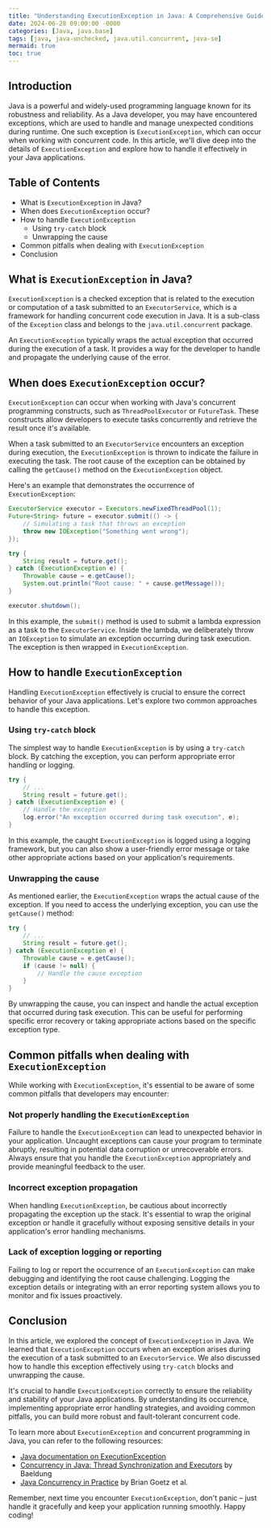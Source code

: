 ```yaml
---
title: "Understanding ExecutionException in Java: A Comprehensive Guide"
date: 2024-06-28 09:00:00 -0000
categories: [Java, java.base]
tags: [java, java-unchecked, java.util.concurrent, java-se]
mermaid: true
toc: true
---
```



## Introduction
Java is a powerful and widely-used programming language known for its robustness and reliability. As a Java developer, you may have encountered exceptions, which are used to handle and manage unexpected conditions during runtime. One such exception is `ExecutionException`, which can occur when working with concurrent code. In this article, we'll dive deep into the details of `ExecutionException` and explore how to handle it effectively in your Java applications.

## Table of Contents
- What is `ExecutionException` in Java?
- When does `ExecutionException` occur?
- How to handle `ExecutionException`
  - Using `try-catch` block
  - Unwrapping the cause
- Common pitfalls when dealing with `ExecutionException`
- Conclusion

## What is `ExecutionException` in Java?
`ExecutionException` is a checked exception that is related to the execution or computation of a task submitted to an `ExecutorService`, which is a framework for handling concurrent code execution in Java. It is a sub-class of the `Exception` class and belongs to the `java.util.concurrent` package.

An `ExecutionException` typically wraps the actual exception that occurred during the execution of a task. It provides a way for the developer to handle and propagate the underlying cause of the error.

## When does `ExecutionException` occur?
`ExecutionException` can occur when working with Java's concurrent programming constructs, such as `ThreadPoolExecutor` or `FutureTask`. These constructs allow developers to execute tasks concurrently and retrieve the result once it's available.

When a task submitted to an `ExecutorService` encounters an exception during execution, the `ExecutionException` is thrown to indicate the failure in executing the task. The root cause of the exception can be obtained by calling the `getCause()` method on the `ExecutionException` object.

Here's an example that demonstrates the occurrence of `ExecutionException`:

```java
ExecutorService executor = Executors.newFixedThreadPool(1);
Future<String> future = executor.submit(() -> {
    // Simulating a task that throws an exception
    throw new IOException("Something went wrong");
});

try {
    String result = future.get();
} catch (ExecutionException e) {
    Throwable cause = e.getCause();
    System.out.println("Root cause: " + cause.getMessage());
}

executor.shutdown();
```
In this example, the `submit()` method is used to submit a lambda expression as a task to the `ExecutorService`. Inside the lambda, we deliberately throw an `IOException` to simulate an exception occurring during task execution. The exception is then wrapped in `ExecutionException`.

## How to handle `ExecutionException`
Handling `ExecutionException` effectively is crucial to ensure the correct behavior of your Java applications. Let's explore two common approaches to handle this exception.

### Using `try-catch` block
The simplest way to handle `ExecutionException` is by using a `try-catch` block. By catching the exception, you can perform appropriate error handling or logging.

```java
try {
    // ...
    String result = future.get();
} catch (ExecutionException e) {
    // Handle the exception
    log.error("An exception occurred during task execution", e);
}
```

In this example, the caught `ExecutionException` is logged using a logging framework, but you can also show a user-friendly error message or take other appropriate actions based on your application's requirements.

### Unwrapping the cause
As mentioned earlier, the `ExecutionException` wraps the actual cause of the exception. If you need to access the underlying exception, you can use the `getCause()` method:

```java
try {
    // ...
    String result = future.get();
} catch (ExecutionException e) {
    Throwable cause = e.getCause();
    if (cause != null) {
        // Handle the cause exception
    }
}
```

By unwrapping the cause, you can inspect and handle the actual exception that occurred during task execution. This can be useful for performing specific error recovery or taking appropriate actions based on the specific exception type.

## Common pitfalls when dealing with `ExecutionException`
While working with `ExecutionException`, it's essential to be aware of some common pitfalls that developers may encounter:

### Not properly handling the `ExecutionException`
Failure to handle the `ExecutionException` can lead to unexpected behavior in your application. Uncaught exceptions can cause your program to terminate abruptly, resulting in potential data corruption or unrecoverable errors. Always ensure that you handle the `ExecutionException` appropriately and provide meaningful feedback to the user.

### Incorrect exception propagation
When handling `ExecutionException`, be cautious about incorrectly propagating the exception up the stack. It's essential to wrap the original exception or handle it gracefully without exposing sensitive details in your application's error handling mechanisms.

### Lack of exception logging or reporting
Failing to log or report the occurrence of an `ExecutionException` can make debugging and identifying the root cause challenging. Logging the exception details or integrating with an error reporting system allows you to monitor and fix issues proactively.

## Conclusion
In this article, we explored the concept of `ExecutionException` in Java. We learned that `ExecutionException` occurs when an exception arises during the execution of a task submitted to an `ExecutorService`. We also discussed how to handle this exception effectively using `try-catch` blocks and unwrapping the cause.

It's crucial to handle `ExecutionException` correctly to ensure the reliability and stability of your Java applications. By understanding its occurrence, implementing appropriate error handling strategies, and avoiding common pitfalls, you can build more robust and fault-tolerant concurrent code.

To learn more about `ExecutionException` and concurrent programming in Java, you can refer to the following resources:
- [Java documentation on ExecutionException](https://docs.oracle.com/en/java/javase/11/docs/api/java.base/java/util/concurrent/ExecutionException.html)
- [Concurrency in Java: Thread Synchronization and Executors](https://www.baeldung.com/java-concurrency) by Baeldung
- [Java Concurrency in Practice](https://www.oreilly.com/library/view/java-concurrency-in/0321349601/) by Brian Goetz et al.

Remember, next time you encounter `ExecutionException`, don't panic – just handle it gracefully and keep your application running smoothly. Happy coding!